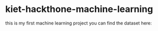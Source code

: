 # kiet-hackthone-machine-learning
this is my first machine learning project
you can find the dataset here:
